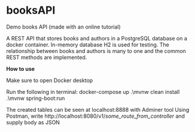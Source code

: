 # booksAPI
Demo books API
(made with an online tutorial)

A REST API that stores books and authors in a PostgreSQL database on a docker container. In-memory database H2 is used for testing. The relationship between books and authors is many to one and the common REST methods are implemented.

**How to use**

Make sure to open Docker desktop

Run the following in terminal:
docker-compose up
.\mvnw clean install
.\mvnw spring-boot:run

The created tables can be seen at localhost:8888 with Adminer tool
Using Postman, write http://localhost:8080/v1/*some_route_from_controller* and supply body as JSON
